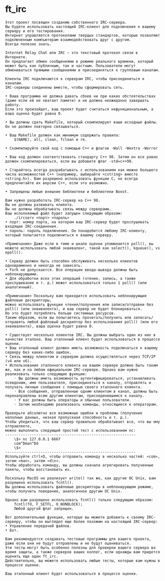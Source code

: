 # ft_irc

<!-- Введение в проект: -->
	Этот проект посвящен созданию собственного IRC-сервера.
	Вы будете использовать настоящий IRC-клиент для подключения к вашему серверу и его тестирования.
	Интернет управляется протоколами твердых стандартов, которые позволяют подключенным компьютерам взаимодействовать друг с другом.
	Всегда полезно знать.

	Internet Relay Chat или IRC — это текстовый протокол связи в Интернете.
	Он предлагает обмен сообщениями в режиме реального времени, который может быть как публичным, так и частным. Пользователи могут обмениваться прямыми сообщениями и присоединяться к групповым каналам.

	Клиенты IRC подключаются к серверам IRC, чтобы присоединиться к каналам.
	IRC-серверы соединены вместе, чтобы сформировать сеть.

<!-- Требования Subject -->
	• Ваша программа не должна давать сбоев ни при каких обстоятельствах (даже если ей не хватает памяти) и не должна неожиданно завершать работу.
	Если это произойдет, ваш проект будет считаться нефункциональным, а ваша оценка будет равна 0.

	• Вы должны сдать Makefile, который скомпилирует ваши исходные файлы. Он не должен повторно связываться.

	• Ваш Makefile должен как минимум содержать правила:
		$(NAME), all, clean, fclean и re.

	• Скомпилируйте свой код с помощью C++ и флагов -Wall -Wextra -Werror

	• Ваш код должен соответствовать стандарту C++ 98. Затем он все равно должен скомпилироваться, если вы добавите флаг -std=c++98.

	• Старайтесь всегда разрабатывать с использованием как можно большего числа возможностей C++ (например, выбирайте <cstring> вместо <string.h>). Вам разрешено использовать функции C, но всегда предпочитайте их версии C++, если это возможно.

	• Запрещены любые внешние библиотеки и библиотеки Boost.

<!-- Требования проекта -->
	Вам нужно разработать IRC-сервер на C++ 98.
	Вы не должны развивать клиента.
	Вы не должны обрабатывать связь между серверами.
	Ваш исполняемый файл будет запущен следующим образом:
		./ircserv <порт> <пароль>
	• порт: номер порта, на котором ваш IRC-сервер будет прослушивать входящие IRC-соединения.
	• пароль: пароль подключения. Он понадобится любому IRC-клиенту, который попытается подключиться к вашему серверу.

	<Примечание> Даже если в теме и шкале оценки упоминается poll(), вы можете использовать любой эквивалент, такой как select(), kqueue(), vs epoll().

	• Сервер должен быть способен обслуживать несколько клиентов одновременно и никогда не зависать.
	• Fork не допускается. Все операции ввода-вывода должны быть неблокирующими.
	• Для обработки всех этих операций (чтение, запись, а также прослушивание и т. д.) может использоваться только 1 poll() (или аналогичный).

	<Примечание> Поскольку вам приходится использовать неблокирующие файловые дескрипторы,
	можно использовать функции чтения/получения или записи/отправки без poll() (или эквивалента), и ваш сервер не будет блокироваться.
	Но это будет потреблять больше системных ресурсов.
	Таким образом, если вы попытаетесь прочитать/получить или записать/отправить любой файловый дескриптор без использования poll() (или его эквивалента), ваша оценка будет равна 0.

	• Существует несколько клиентов IRC. Вы должны выбрать один из них в качестве эталона. Ваш эталонный клиент будет использоваться в процессе оценки.
	• Ваш эталонный клиент должен иметь возможность подключаться к вашему серверу без каких-либо ошибок.
	• Связь между клиентом и сервером должна осуществляться через TCP/IP (v4 или v6).
	• Использование эталонного клиента на вашем сервере должно быть таким же, как и на любом официальном IRC-сервере. Однако вам нужно реализовать только следующие функции:
		◦ Вы должны иметь возможность аутентифицироваться, устанавливать псевдоним, имя пользователя, присоединяться к каналу, отправлять и получать личные сообщения с помощью своего эталонного клиента.
		◦ Все сообщения, отправленные одним клиентом в канал, должны быть перенаправлены всем другим клиентам, присоединившимся к каналу.
		◦ У вас должны быть операторы и обычные пользователи.
		◦ Затем необходимо реализовать команды, относящиеся к операторам.

<!-- Тест -->
	Проверьте абсолютно все возможные ошибки и проблемы (получение неполных данных, низкая пропускная способность и т. д.).
	Чтобы убедиться, что ваш сервер правильно обрабатывает все, что вы ему отправляете,
	можно выполнить следующий простой тест с использованием nc:
	-----------------------------------------------------------
		\$> nc 127.0.0.1 6667
		com^Dman^Dd
		\$>
	-----------------------------------------------------------
	Используйте ctrl+D, чтобы отправить команду в несколько частей: «com», затем «man», затем «d\n».
	Чтобы обработать команду, вы должны сначала агрегировать полученные пакеты, чтобы восстановить их.

<!-- For MacOS only -->
	Поскольку MacOS не реализует write() так же, как другие ОС Unix, вам разрешено использовать fcntl().
	Вы должны использовать файловые дескрипторы в неблокирующем режиме, чтобы получить поведение, аналогичное другим ОС Unix.

	Однако вам разрешено использовать fcntl() только следующим образом:
		fcntl(fd, F_SETFL, O_NONBLOCK);
		Любой другой флаг запрещен.

<!-- Бонусы -->
	Вот дополнительные функции, которые вы можете добавить к своему IRC-серверу, чтобы он выглядел еще более похожим на настоящий IRC-сервер:
	• Управление передачей файлов.
	• Бот.

<!-- Представление и экспертная оценка -->
	Вам рекомендуется создавать тестовые программы для вашего проекта, даже если они не будут отправлены и не будут оцениваться.
	Эти тесты могут быть особенно полезны для проверки вашего сервера во время защиты, а также серверов ваших коллег, если однажды вам придется оценить еще один ft_irc.
	Действительно, вы можете использовать любые тесты, которые вам нужны в процессе оценки.

	Ваш эталонный клиент будет использоваться в процессе оценки.